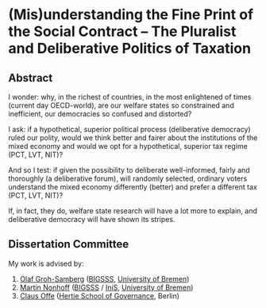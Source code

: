 # (Mis)understanding the Fine Print of the Social Contract – The Pluralist and Deliberative Politics of Taxation

## Abstract
I wonder:
why, in the richest of countries, in the most enlightened of times (current day OECD-world), are our welfare states so constrained and inefficient, our democracies so confused and distorted?

I ask:
if a hypothetical, superior political process (deliberative democracy) ruled our polity, would we think better and fairer about the institutions of the mixed economy and would we opt for a hypothetical, superior tax regime (PCT, LVT, NIT)?

And so I test:
if given the possibility to deliberate well-informed, fairly and thoroughly (a deliberative forum), will randomly selected, ordinary voters understand the mixed economy differently (better) and prefer a different tax (PCT, LVT, NIT)?

If, in fact, they do, welfare state research will have a lot more to explain, and deliberative democracy will have shown its stripes.


## Dissertation Committee

My work is advised by:

1. [Olaf Groh-Samberg](http://ogs.bigsss-bremen.de/index.php?id=12)
([BIGSSS](http://www.bigsss-bremen.de), [University of Bremen](http://www.uni-bremen.de))
2. [Martin Nonhoff](http://www.iniis.uni-bremen.de/personen/martin-nonhoff/)
([BIGSSS](http://www.bigsss-bremen.de) / [IniS](http://www.iniis.uni-bremen.de/), [University of Bremen](http://www.uni-bremen.de))
3. [Claus Offe](http://www.hertie-school.org/offe/)
([Hertie School of Governance](http://www.hertie-school.org), Berlin)